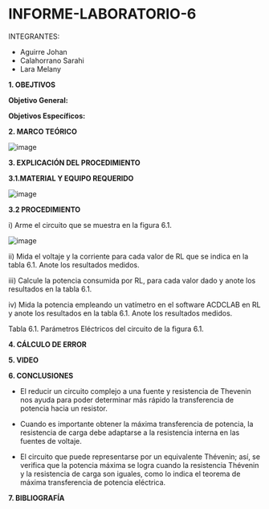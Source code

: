 # INFORME-LABORATORIO-6

INTEGRANTES:

* Aguirre Johan 
* Calahorrano Sarahi 
* Lara Melany


**1. OBEJTIVOS**

  **Objetivo General:**

  **Objetivos Específicos:**
  


**2. MARCO TEÓRICO**

![image](https://user-images.githubusercontent.com/105020538/212201949-b49ed081-c727-4b1b-8c6e-57a637adf3d4.png)

**3.	EXPLICACIÓN DEL PROCEDIMIENTO**

**3.1.MATERIAL Y EQUIPO REQUERIDO**

![image](https://user-images.githubusercontent.com/105020538/212202004-0234f845-400e-40bb-b73f-284f11f646cb.png)
 
**3.2 PROCEDIMIENTO**

i) Arme el circuito que se muestra en la figura 6.1.

![image](https://user-images.githubusercontent.com/105020538/212202060-e3baeb17-cc28-45f6-b10d-a2a9fd215d1d.png)

ii) Mida el voltaje y la corriente para cada valor de RL que se indica en la tabla 6.1. 
Anote los resultados medidos. 


iii) Calcule la potencia consumida por RL, para cada valor dado y anote los 
resultados en la tabla 6.1. 

iv) Mida la potencia empleando un vatímetro en el software ACDCLAB en RL y anote los resultados en la tabla 6.1. 
Anote los resultados medidos. 

 

Tabla 6.1. Parámetros Eléctricos del circuito de la figura 6.1. 




**4. CÁLCULO DE ERROR** 



**5. VIDEO**



**6. CONCLUSIONES** 
- El reducir un circuito complejo a una fuente y resistencia de Thevenin nos ayuda para poder determinar más rápido la transferencia de potencia hacia un resistor. 

- Cuando es importante obtener la máxima transferencia de potencia, la resistencia de carga debe adaptarse a la resistencia interna en las fuentes de voltaje. 

- El circuito que puede representarse por un equivalente Thévenin; así, se verifica que la potencia máxima se logra cuando la resistencia Thévenin y la resistencia de carga son iguales, como lo indica el teorema de máxima transferencia de potencia eléctrica. 


**7. BIBLIOGRAFÍA**
